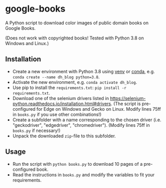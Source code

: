# google-books
A Python script to download color images of public domain books on Google Books.

(Does not work with copyrighted books! Tested with Python 3.8 on Windows and Linux.)

## Installation
* Create a new environment with Python 3.8 using [venv](https://docs.python-guide.org/dev/virtualenvs/) or [conda](https://docs.anaconda.com/), e.g. `conda create --name dh_blog python=3.8`.
* Activate the new environment, e.g. `conda activate dh_blog`.
* Use pip to install the `requirements.txt`: `pip install -r requirements.txt`.
* Download one of the selenium drivers listed in https://selenium-python.readthedocs.io/installation.html#drivers. (The script is pre-configured for Edge on Windows and Gecko on Linux. Modify lines 75ff in `books.py` if you use other combinations!)
* Create a subfolder with a name corresponding to the chosen driver (i.e. "geckodriver", "edgedriver", "chromedriver"). (Modify lines 75ff in `books.py` if necessary!)
* Unpack the downloaded `zip`-file to this subfolder.

## Usage
* Run the script with `python books.py` to download 10 pages of a pre-configured book.
* Read the instructions in `books.py` and modify the variables to fit your requirements.
